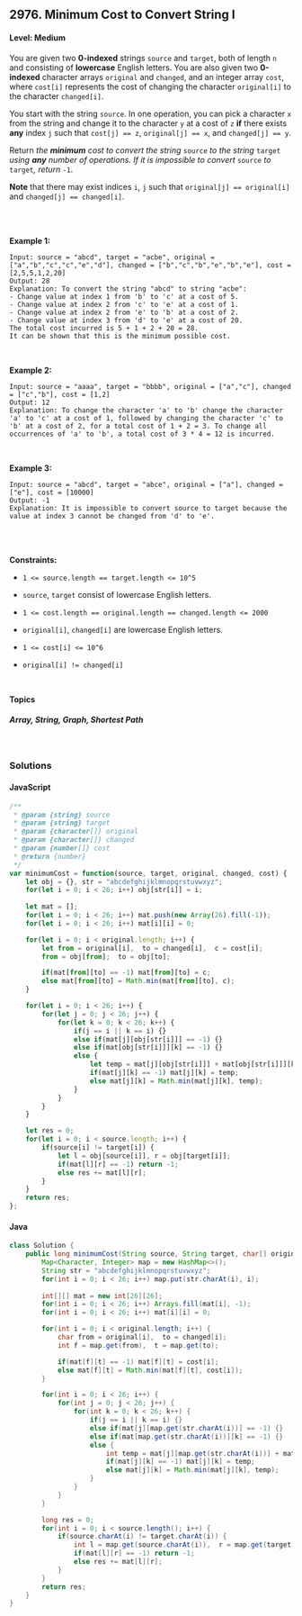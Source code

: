 ## 2976. Minimum Cost to Convert String I
#### Level: Medium


You are given two **0-indexed** strings `source` and `target`, both of length `n` and consisting of **lowercase** English letters. You are also given two **0-indexed** character arrays `original` and `changed`, and an integer array `cost`, where `cost[i]` represents the cost of changing the character `original[i]` to the character `changed[i]`.

You start with the string `source`. In one operation, you can pick a character `x` from the string and change it to the character `y` at a cost of `z` **if** there exists **any** index `j` such that `cost[j] == z`, `original[j] == x`, and `changed[j] == y`.

Return *the **minimum** cost to convert the string* `source` *to the string* `target` *using **any** number of operations. If it is impossible to convert* `source` *to* `target`*, return* `-1`.

**Note** that there may exist indices `i`, `j` such that `original[j] == original[i]` and `changed[j] == changed[i]`.

<br><br>


**Example 1:** 

<!-- <img src="https://assets.leetcode.com/uploads/2020/01/09/sample_1_1684.png" width="560px"/>  <br>   -->

```
Input: source = "abcd", target = "acbe", original = ["a","b","c","c","e","d"], changed = ["b","c","b","e","b","e"], cost = [2,5,5,1,2,20]
Output: 28
Explanation: To convert the string "abcd" to string "acbe":
- Change value at index 1 from 'b' to 'c' at a cost of 5.
- Change value at index 2 from 'c' to 'e' at a cost of 1.
- Change value at index 2 from 'e' to 'b' at a cost of 2.
- Change value at index 3 from 'd' to 'e' at a cost of 20.
The total cost incurred is 5 + 1 + 2 + 20 = 28.
It can be shown that this is the minimum possible cost.
```

<br> 


**Example 2:**

<!-- <img src="https://assets.leetcode.com/uploads/2020/01/09/sample_2_1684.png" width="420px"/>  <br>   -->

```
Input: source = "aaaa", target = "bbbb", original = ["a","c"], changed = ["c","b"], cost = [1,2]
Output: 12
Explanation: To change the character 'a' to 'b' change the character 'a' to 'c' at a cost of 1, followed by changing the character 'c' to 'b' at a cost of 2, for a total cost of 1 + 2 = 3. To change all occurrences of 'a' to 'b', a total cost of 3 * 4 = 12 is incurred.
```

<br>


**Example 3:**

<!-- <img src="https://assets.leetcode.com/uploads/2020/01/15/sample_3_1684.png" width="540px"/>  <br>   -->

```
Input: source = "abcd", target = "abce", original = ["a"], changed = ["e"], cost = [10000]
Output: -1
Explanation: It is impossible to convert source to target because the value at index 3 cannot be changed from 'd' to 'e'.
```

<br>


<br>

**Constraints:**

- `1 <= source.length == target.length <= 10^5`

- `source`, `target` consist of lowercase English letters.

- `1 <= cost.length == original.length == changed.length <= 2000`

- `original[i]`, `changed[i]` are lowercase English letters.

- `1 <= cost[i] <= 10^6`

- `original[i] != changed[i]`  


<br>

**Topics** 

##### Array, String, Graph, Shortest Path


<br>

### Solutions

#### JavaScript
```javascript
/**
 * @param {string} source
 * @param {string} target
 * @param {character[]} original
 * @param {character[]} changed
 * @param {number[]} cost
 * @return {number}
 */
var minimumCost = function(source, target, original, changed, cost) {
    let obj = {}, str = "abcdefghijklmnopqrstuvwxyz";
    for(let i = 0; i < 26; i++) obj[str[i]] = i;
    
    let mat = [];
    for(let i = 0; i < 26; i++) mat.push(new Array(26).fill(-1));
    for(let i = 0; i < 26; i++) mat[i][i] = 0;

    for(let i = 0; i < original.length; i++) {
        let from = original[i],  to = changed[i],  c = cost[i];
        from = obj[from];  to = obj[to];

        if(mat[from][to] == -1) mat[from][to] = c;
        else mat[from][to] = Math.min(mat[from][to], c);
    }

    for(let i = 0; i < 26; i++) {
        for(let j = 0; j < 26; j++) {
            for(let k = 0; k < 26; k++) {
                if(j == i || k == i) {}
                else if(mat[j][obj[str[i]]] == -1) {}
                else if(mat[obj[str[i]]][k] == -1) {}
                else {
                    let temp = mat[j][obj[str[i]]] + mat[obj[str[i]]][k];
                    if(mat[j][k] == -1) mat[j][k] = temp;
                    else mat[j][k] = Math.min(mat[j][k], temp);
                }
            }
        }
    }

    let res = 0;
    for(let i = 0; i < source.length; i++) {
        if(source[i] != target[i]) {
            let l = obj[source[i]], r = obj[target[i]];
            if(mat[l][r] == -1) return -1;
            else res += mat[l][r];
        }
    }
    return res;    
};
```

#### Java
```java
class Solution {
    public long minimumCost(String source, String target, char[] original, char[] changed, int[] cost) {
        Map<Character, Integer> map = new HashMap<>(); 
        String str = "abcdefghijklmnopqrstuvwxyz";
        for(int i = 0; i < 26; i++) map.put(str.charAt(i), i);
        
        int[][] mat = new int[26][26];        
        for(int i = 0; i < 26; i++) Arrays.fill(mat[i], -1);
        for(int i = 0; i < 26; i++) mat[i][i] = 0;

        for(int i = 0; i < original.length; i++) {
            char from = original[i],  to = changed[i];
            int f = map.get(from),  t = map.get(to);

            if(mat[f][t] == -1) mat[f][t] = cost[i];
            else mat[f][t] = Math.min(mat[f][t], cost[i]);
        }

        for(int i = 0; i < 26; i++) {
            for(int j = 0; j < 26; j++) {
                for(int k = 0; k < 26; k++) {
                    if(j == i || k == i) {}
                    else if(mat[j][map.get(str.charAt(i))] == -1) {}
                    else if(mat[map.get(str.charAt(i))][k] == -1) {}
                    else {
                        int temp = mat[j][map.get(str.charAt(i))] + mat[map.get(str.charAt(i))][k];
                        if(mat[j][k] == -1) mat[j][k] = temp;
                        else mat[j][k] = Math.min(mat[j][k], temp);
                    }
                }
            }
        }

        long res = 0;
        for(int i = 0; i < source.length(); i++) {
            if(source.charAt(i) != target.charAt(i)) {
                int l = map.get(source.charAt(i)),  r = map.get(target.charAt(i));
                if(mat[l][r] == -1) return -1;
                else res += mat[l][r];
            }
        }
        return res;    
    }
}
```
